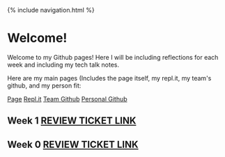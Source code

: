{% include navigation.html %}

# Welcome!
Welcome to my Github pages! Here I will be including reflections for each week and including my tech talk notes. 

Here are my main pages (Includes the page itself, my repl.it, my team's github, and my person fit: 

[Page](https://dubshott.github.io/ds2p2abhijayd/)
[Repl.it](https://replit.com/@GodlyGoats/ds2p2abhijayd#.replit)
[Team Github](https://github.com/gracele246/theshop)
[Personal Github](https://github.com/Dubshott/ds2p2abhijayd)

## Week 1 [REVIEW TICKET LINK](https://github.com/gracele246/theshop/issues/11)

## Week 0 [REVIEW TICKET LINK](https://github.com/gracele246/theshop/issues/3)
